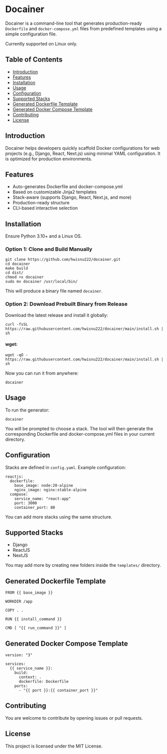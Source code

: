 # Docainer

Docainer is a command-line tool that generates production-ready `Dockerfile` and `docker-compose.yml` files from predefined templates using a simple configuration file.

Currently supported on Linux only.

## Table of Contents

- [Introduction](#introduction)
- [Features](#features)
- [Installation](#installation)
- [Usage](#usage)
- [Configuration](#configuration)
- [Supported Stacks](#supported-stacks)
- [Generated Dockerfile Template](#generated-dockerfile-template)
- [Generated Docker Compose Template](#generated-docker-compose-template)
- [Contributing](#contributing)
- [License](#license)

## Introduction

Docainer helps developers quickly scaffold Docker configurations for web projects (e.g., Django, React, Next.js) using minimal YAML configuration. It is optimized for production environments.

## Features

- Auto-generates Dockerfile and docker-compose.yml
- Based on customizable Jinja2 templates
- Stack-aware (supports Django, React, Next.js, and more)
- Production-ready structure
- CLI-based interactive selection

## Installation

Ensure Python 3.10+ and a Linux OS.

### Option 1: Clone and Build Manually

```
git clone https://github.com/hwisnu222/docainer.git
cd docainer
make build
cd dist/
chmod +x docainer
sudo mv docainer /usr/local/bin/
```

This will produce a binary file named `docainer`.

### Option 2: Download Prebuilt Binary from Release

Download the latest release and install it globally:

```
curl -fsSL https://raw.githubusercontent.com/hwisnu222/docainer/main/install.sh | sh
```

#### wget:

```
wget -qO - https://raw.githubusercontent.com/hwisnu222/docainer/main/install.sh | sh
```

Now you can run it from anywhere:

```
docainer
```

## Usage

To run the generator:

```
docainer
```

You will be prompted to choose a stack. The tool will then generate the corresponding Dockerfile and docker-compose.yml files in your current directory.

## Configuration

Stacks are defined in `config.yaml`. Example configuration:

```
reactjs:
  dockerfile:
    base_image: node:20-alpine
    nginx_image: nginx:stable-alpine
  compose:
    service_name: "react-app"
    port: 3000
    container_port: 80
```

You can add more stacks using the same structure.

## Supported Stacks

- Django
- ReactJS
- NextJS

You may add more by creating new folders inside the `templates/` directory.

## Generated Dockerfile Template

```
FROM {{ base_image }}

WORKDIR /app

COPY . .

RUN {{ install_command }}

CMD [ "{{ run_command }}" ]
```

## Generated Docker Compose Template

```
version: "3"

services:
  {{ service_name }}:
    build:
      context: .
      dockerfile: Dockerfile
    ports:
      - "{{ port }}:{{ container_port }}"
```

## Contributing

You are welcome to contribute by opening issues or pull requests.

## License

This project is licensed under the MIT License.
